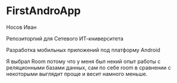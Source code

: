 # FirstAndroApp
Носов Иван

Репозиторпий для Сетевого ИТ-книверситета 

Разработка мобильных приложений под платформу Android

Я выбрал Room потому что у меня был некий опыт работы с реляционными базами данных, сам по себе room в сравнении с некоторыми выглядит проще и весит намного меньше.
